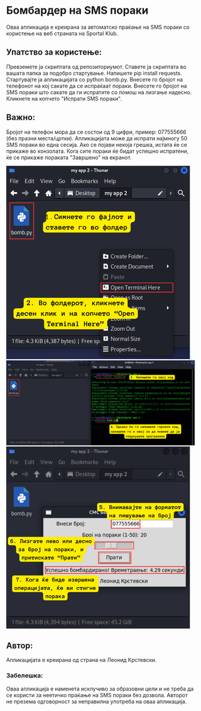 # Бомбардер на SMS пораки
Оваа апликација е креирана за автоматско праќање на SMS пораки со користење на веб страната на Sportal Klub.

## Упатство за користење:
Превземете ја скриптата од репозиториумот.
Ставете ја скриптата во вашата папка за подобро стартување.
Напишете pip install requests.
Стартувајте ја апликацијата со python bomb.py.
Внесете го бројот на телефонот на кој сакате да се испраќаат пораки.
Внесете го бројот на SMS пораки што сакате да ги испратите со помош на лизгање надесно.
Кликнете на копчето "Испрати SMS пораки".

## Важно:
Бројот на телефон мора да се состои од 9 цифри, пример: 077555666 (без празни места/цртки).
Апликацијата може да испрати најмногу 50 SMS пораки во една сесија.
Ако се појави некоја грешка, истата ќе се прикаже во конзолата.
Кога сите пораки ќе бидат успешно испратени, ќе се прикаже пораката "Завршено" на екранот.

![Screenshot](1.png)
![Screenshot](2.png)
![Screenshot](3.png)

## Автор:
Апликацијата е креирана од страна на Леонид Крстевски.

### Забелешка:
Оваа апликација е наменета исклучиво за образовни цели и не треба да се користи за неетичко праќање на SMS пораки без дозвола. Авторот не презема одговорност за неправилна употреба на оваа апликација.
